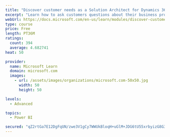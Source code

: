 ```yaml
---
title: "Discover customer needs as a Solution Architect for Dynamics 365 and Power Platform"
excerpt: "Learn how to ask customers questions about their business processes and feature requirements to create a viable solution."
webUrl: https://docs.microsoft.com/en-us/learn/modules/discover-customer-needs/
type: course
price: Free
length: PT36M
ratings:
  count: 394
  average: 4.682741
heat: 50

provider:
  name: Microsoft Learn
  domain: microsoft.com
  images:
    - url: /assets/images/organizations/microsoft.com-50x50.jpg
      width: 50
      height: 50

levels:
  - Advanced

topics:
  - Power BI

secured: "qZ2rtGa7E12DgFqUN/zwe3V1gCy7WWUkBloqH+uGlM+JDG6tU55xrbyizG8G3F2I4TPw6PxI0TUxrSkB+uZ2jcM9nXGS+BGJOM5hXVQQcpMFK57gR4bJ6rR5kHF7ymaL2pLg9hYYA8m1S83rws0j6lThOoiHz1B0LWHz/COgjs9F7PMeR324ObWDgzx+xUW3PXHuBsCp+Mtq1MgLrWg0t9oZqUkpddpnWy39a8+c12C2+xEi6TGsWRuJ9gfDARuId+eL1tzhU5DkGBERM+epMK6/fsEwi5+0fBHaq6d/JaBwLB+Ozmtdoy+QpIoOqdTCFwKGpKgKa9Su/0kxIPsn2HhTgBMyrzVPqs/tGqLcOLnqelY8Tv2FNdT6ICAEbHergva0ah8dDa+7M/WbZPrdyhRx8daI54i0hmSpVqey4rU=;kNKRAKDnCKqbRTAJENtH2A=="
---
```


